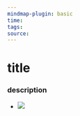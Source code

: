 ```yaml
---
mindmap-plugin: basic
time: 
tags: 
source:
---
```

# title
### description
- ![](https://i.imgur.com/TfnpQ3e.png)
